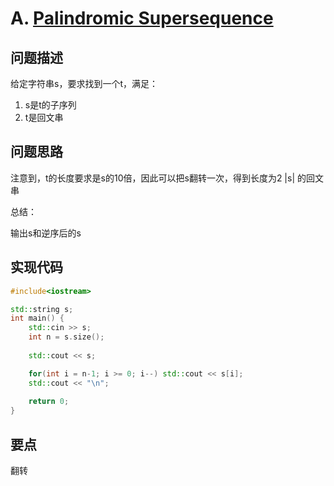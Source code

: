 # A. [Palindromic Supersequence](https://codeforces.com/problemset/problem/932/A)

## 问题描述

给定字符串s，要求找到一个t，满足：

1. s是t的子序列
2. t是回文串



## 问题思路

注意到，t的长度要求是s的10倍，因此可以把s翻转一次，得到长度为2 |s| 的回文串



总结：

输出s和逆序后的s



## 实现代码

```c++
#include<iostream>

std::string s;
int main() {
	std::cin >> s;
	int n = s.size();
	
	std::cout << s;

	for(int i = n-1; i >= 0; i--) std::cout << s[i];
	std::cout << "\n";
	
	return 0;
} 
```



## 要点

翻转